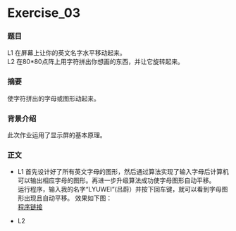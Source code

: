 # Exercise_03


### 题目
  L1 在屏幕上让你的英文名字水平移动起来。<br>
  L2 在80*80点阵上用字符拼出你想画的东西，并让它旋转起来。
  
### 摘要
  使字符拼出的字母或图形动起来。
  
### 背景介绍
  此次作业运用了显示屏的基本原理。

### 正文
* L1
   首先设计好了所有英文字母的图形，然后通过算法实现了输入字母后计算机可以输出相应字母的图形。再进一步升级算法成功使字母图形自动平移。<br>
   运行程序，输入我的名字“LYUWEI”(吕蔚）并按下回车键，就可以看到字母图形出现且自动平移。 效果如下图：<br>
   [程序链接]()
   
* L2
   
   
   
  

  
